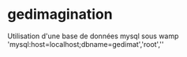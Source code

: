 # gedimagination

Utilisation d'une base de données mysql sous wamp 
'mysql:host=localhost;dbname=gedimat','root',''


